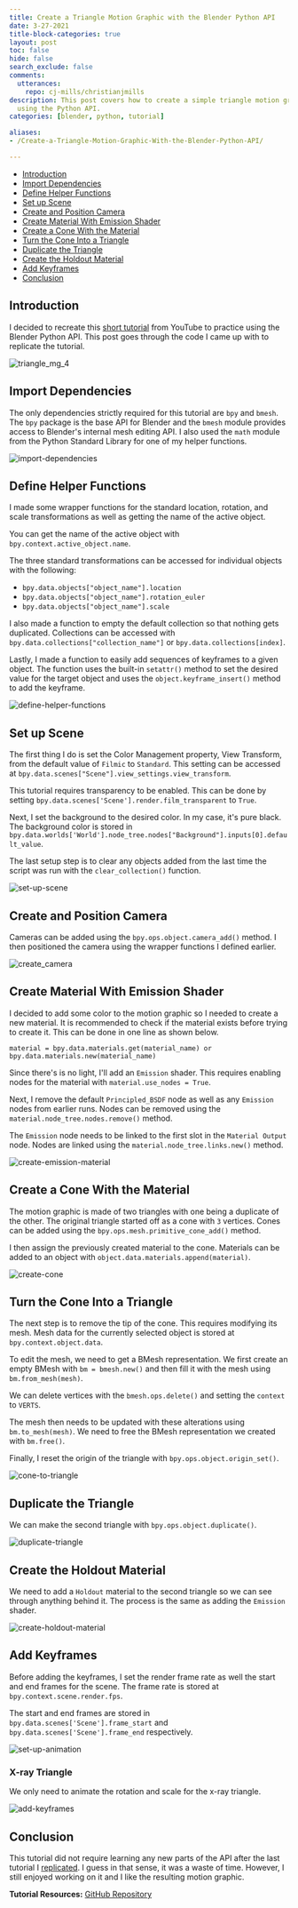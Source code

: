 ```yaml
---
title: Create a Triangle Motion Graphic with the Blender Python API
date: 3-27-2021
title-block-categories: true
layout: post
toc: false
hide: false
search_exclude: false
comments:
  utterances:
    repo: cj-mills/christianjmills
description: This post covers how to create a simple triangle motion graphic in Blender
  using the Python API.
categories: [blender, python, tutorial]

aliases:
- /Create-a-Triangle-Motion-Graphic-With-the-Blender-Python-API/

---
```



* [Introduction](#introduction)
* [Import Dependencies](#import-dependencies)
* [Define Helper Functions](#define-helper-functions)
* [Set up Scene](#set-up-scene)
* [Create and Position Camera](#create-and-position-camera)
* [Create Material With Emission Shader](#create-material-with-emission-shader)
* [Create a Cone With the Material](#create-a-cone-with-the-material)
* [Turn the Cone Into a Triangle](#turn-the-cone-into-a-triangle)
* [Duplicate the Triangle](#duplicate-the-triangle)
* [Create the Holdout Material](#create-holdout-material)
* [Add Keyframes](#add-keyframes)
* [Conclusion](#conclusion)

## Introduction

I decided to recreate this [short tutorial](https://www.youtube.com/watch?v=xeH41Tz1zGI&list=PLGKIkAXk1OeTti1rRVTJF_9_JCC3zY0bh&index=27) from YouTube to practice using the Blender Python API. This post goes through the code I came up with to replicate the tutorial.

![triangle_mg_4](./images/triangle-mg.gif)



## Import Dependencies

The only dependencies strictly required for this tutorial are `bpy` and `bmesh`. The `bpy` package is the base API for Blender and the `bmesh` module provides access to Blender's internal mesh editing API. I also used the `math` module from the Python Standard Library for one of my helper functions. 

![import-dependencies](./images/import-dependencies.png)



## Define Helper Functions

I made some wrapper functions for the standard location, rotation, and scale transformations as well as getting the name of the active object.

You can get the name of the active object with `bpy.context.active_object.name`.

The three standard transformations can be accessed for individual objects with the following:

* `bpy.data.objects["object_name"].location`
* `bpy.data.objects["object_name"].rotation_euler`
* `bpy.data.objects["object_name"].scale`

I also made a function to empty the default collection so that nothing gets duplicated. Collections can be accessed with `bpy.data.collections["collection_name"]` or `bpy.data.collections[index]`.

Lastly, I made a function to easily add sequences of keyframes to a given object. The function uses the built-in `setattr()` method to set the desired value for the target object and uses the `object.keyframe_insert()` method to add the keyframe. 

![define-helper-functions](./images/define-helper-functions_2.png)



## Set up Scene

The first thing I do is set the Color Management property, View Transform, from the default value of `Filmic` to `Standard`. This setting can be accessed at `bpy.data.scenes["Scene"].view_settings.view_transform`.

This tutorial requires transparency to be enabled. This can be done by setting `bpy.data.scenes['Scene'].render.film_transparent` to `True`.

Next, I set the background to the desired color. In my case, it's pure black. The background color is stored in `bpy.data.worlds['World'].node_tree.nodes["Background"].inputs[0].default_value`.

The last setup step is to clear any objects added from the last time the script was run with the `clear_collection()` function.

![set-up-scene](./images/set-up-scene.png)



## Create and Position Camera

Cameras can be added using the `bpy.ops.object.camera_add()` method. I then positioned the camera using the wrapper functions I defined earlier.

![create_camera](./images/create-camera.png)





## Create Material With Emission Shader

I decided to add some color to the motion graphic so I needed to create a new material. It is recommended to check if the material exists before trying to create it. This can be done in one line as shown below.

`material = bpy.data.materials.get(material_name) or bpy.data.materials.new(material_name)`

Since there's is no light, I'll add an `Emission` shader. This requires enabling nodes for the material with `material.use_nodes = True`. 

Next, I remove the default `Principled_BSDF` node as well as any `Emission` nodes from earlier runs. Nodes can be removed using the `material.node_tree.nodes.remove()` method.

The `Emission` node needs to be linked to the first slot in the `Material Output` node. Nodes are linked using the `material.node_tree.links.new()` method.

![create-emission-material](./images/create-emission-material.png)



## Create a Cone With the Material

The motion graphic is made of two triangles with one being a duplicate of the other. The original triangle started off as a cone with `3` vertices. Cones can be added using the `bpy.ops.mesh.primitive_cone_add()` method. 

I then assign the previously created material to the cone. Materials can be added to an object with `object.data.materials.append(material)`.

![create-cone](./images/create-cone.png)



## Turn the Cone Into a Triangle

The next step is to remove the tip of the cone. This requires modifying its mesh. Mesh data for the currently selected object is stored at `bpy.context.object.data`.

To edit the mesh, we need to get a BMesh representation. We first create an empty BMesh with `bm = bmesh.new()` and then fill it with the mesh using `bm.from_mesh(mesh)`.

We can delete vertices with the `bmesh.ops.delete()` and setting the `context` to `VERTS`. 

The mesh then needs to be updated with these alterations using `bm.to_mesh(mesh)`. We need to free the BMesh representation we created with `bm.free()`.

Finally, I reset the origin of the triangle with `bpy.ops.object.origin_set()`.

![cone-to-triangle](./images/cone-to-triangle-2.png)



## Duplicate the Triangle

We can make the second triangle with `bpy.ops.object.duplicate()`.

![duplicate-triangle](./images/duplicate-triangle_2.png)



## Create the Holdout Material

We need to add a `Holdout` material to the second triangle so we can see through anything behind it. The process is the same as adding the `Emission` shader.

![create-holdout-material](./images/create-holdout-material.png)



## Add Keyframes

Before adding the keyframes, I set the render frame rate as well the start and end frames for the scene. The frame rate is stored at `bpy.context.scene.render.fps`.

The start and end frames are stored in `bpy.data.scenes['Scene'].frame_start` and `bpy.data.scenes['Scene'].frame_end` respectively. 

![set-up-animation](./images/set-up-animation_2.png)



### X-ray Triangle

We only need to animate the rotation and scale for the x-ray triangle.

![add-keyframes](./images/add-keyframes_2.png)



## Conclusion

This tutorial did not require learning any new parts of the API after the last tutorial I [replicated](../shape-key-motion-graphic-bpy/). I guess in that sense, it was a waste of time. However, I still enjoyed working on it and I like the resulting motion graphic.



**Tutorial Resources:** [GitHub Repository](https://github.com/cj-mills/Triangle-Motion-Graphic-Blender-API)





<!-- Cloudflare Web Analytics --><script defer src='https://static.cloudflareinsights.com/beacon.min.js' data-cf-beacon='{"token": "56b8d2f624604c4891327b3c0d9f6703"}'></script><!-- End Cloudflare Web Analytics -->